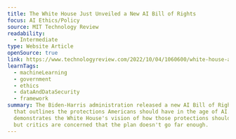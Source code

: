 ```yaml
---
title: The White House Just Unveiled a New AI Bill of Rights
focus: AI Ethics/Policy
source: MIT Technology Review
readability:
  - Intermediate
type: Website Article
openSource: true
link: https://www.technologyreview.com/2022/10/04/1060600/white-house-ai-bill-of-rights/
learnTags:
  - machineLearning
  - government
  - ethics
  - dataAndDataSecurity
  - framework
summary: The Biden-Harris administration released a new AI Bill of Rights today
  that outlines the protections Americans should have in the age of AI. The bill
  demonstrates the White House's vision of how those protections should work,
  but critics are concerned that the plan doesn't go far enough.
---
```

